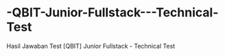 # -QBIT-Junior-Fullstack---Technical-Test
Hasil Jawaban Test [QBIT] Junior Fullstack - Technical Test
